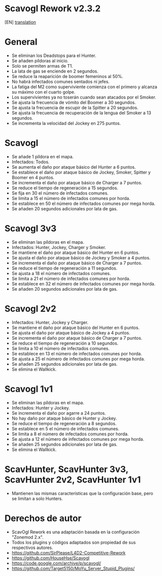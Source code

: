 # Scavogl Rework v2.3.2

[EN] [translation](https://translate.google.com/translate?sl=es&tl=en&u=https://github.com/lechuga16/scavogl_rework)

# General
- Se eliminan los Deadstops para el Hunter.
- Se añaden píldoras al inicio.
- Solo se permiten armas de T1.
- La lata de gas se enciende en 2 segundos.
- Se reduce la reaparición de boomer femeninos al 50%.
- No habrá infectados comunes sentados ni jefes.
- La fatiga del M2 como superviviente comienza con el primero y alcanza su máximo con el cuarto golpe.
- Los supervivientes ya no toserán cuando sean atacados por el Smoker.
- Se ajusta la frecuencia de vómito del Boomer a 30 segundos.
- Se ajusta la frecuencia de escupir de la Spitter a 20 segundos.
- Se ajusta la frecuencia de recuperación de la lengua del Smoker a 13 segundos.
- Se incrementa la velocidad del Jockey en 275 puntos.

# Scavogl
- Se añade 1 píldora en el mapa.
- Infectados: Todos.
- Se aumenta el daño por ataque básico del Hunter a 6 puntos.
- Se establece el daño por ataque básico de Jockey, Smoker, Spitter y Boomer en 4 puntos.
- Se incrementa el daño por ataque básico de Charger a 7 puntos.
- Se reduce el tiempo de regeneración a 15 segundos.
- Se fija en 30 el número de infectados comunes.
- Se limita a 15 el número de infectados comunes por horda.
- Se establece en 50 el número de infectados comunes por mega horda.
- Se añaden 20 segundos adicionales por lata de gas.

# Scavogl 3v3
- Se eliminan las píldoras en el mapa.
- Infectados: Hunter, Jockey, Charger y Smoker.
- Se mantiene el daño por ataque básico del Hunter en 6 puntos.
- Se ajusta el daño por ataque básico de Jockey y Smoker a 4 puntos.
- Se incrementa el daño por ataque básico de Charger a 7 puntos.
- Se reduce el tiempo de regeneración a 11 segundos.
- Se ajusta a 18 el número de infectados comunes.
- Se limita a 21 el número de infectados comunes por horda.
- Se establece en 32 el número de infectados comunes por mega horda.
- Se añaden 20 segundos adicionales por lata de gas.

# Scavogl 2v2
- Infectados: Hunter, Jockey y Charger.
- Se mantiene el daño por ataque básico del Hunter en 6 puntos.
- Se ajusta el daño por ataque básico de Jockey a 4 puntos.
- Se incrementa el daño por ataque básico de Charger a 7 puntos.
- Se reduce el tiempo de regeneración a 10 segundos.
- Se limita a 10 el número de infectados comunes.
- Se establece en 13 el número de infectados comunes por horda.
- Se ajusta a 25 el número de infectados comunes por mega horda.
- Se añaden 25 segundos adicionales por lata de gas.
- Se elimina el Wallkick.

# Scavogl 1v1
- Se eliminan las píldoras en el mapa.
- Infectados: Hunter y Jockey.
- Se incrementa el daño por agarre a 24 puntos.
- No hay daño por ataque básico de Hunter y Jockey.
- Se reduce el tiempo de regeneración a 8 segundos.
- Se establece en 5 el número de infectados comunes.
- Se limita a 8 el número de infectados comunes por horda.
- Se ajusta a 12 el número de infectados comunes por mega horda.
- Se añaden 25 segundos adicionales por lata de gas.
- Se elimina el Wallkick.

# ScavHunter, ScavHunter 3v3, ScavHunter 2v2, ScavHunter 1v1
- Mantienen las mismas características que la configuración base, pero se limitan a solo Hunters.

# Derechos de autor
- ScavOgl Rework es una adaptación basada en la configuración "Zonemod 2.x".
- Todos los plugins y códigos adaptados son propiedad de sus respectivos autores.
- https://github.com/SirPlease/L4D2-Competitive-Rework
- https://github.com/HouseHse/Scavogl
- https://code.google.com/archive/p/scavogl/
- https://github.com/Target5150/MoYu_Server_Stupid_Plugins/
